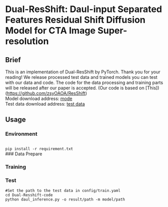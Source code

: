 # Dual-ResShift: Daul-input Separated Features Residual Shift Diffusion Model for CTA Image Super-resolution

## Brief
This is an implementation of Dual-ResShift by PyTorch. Thank you for your reading! We release processed test data and trained models you can test with our data and code. The code for the data processing and training parts will be released after our paper is accepted. (Our code is based on [This])(https://github.com/zsyOAOA/ResShift)
<br />Model download address: [mode](https://drive.google.com/drive/folders/109UfiqeiBwjB-VopWsTDH9SA5GnJI-K8?usp=drive_link)
<br />Test data download address: [test data](https://drive.google.com/drive/folders/1KeWI0IjmUjysVIyzs-mSOnZVUjQxgmZk?usp=drive_link)
## Usage
### Environment
<code>
pip install -r requirement.txt
</code>
### Data Prepare


### Training


### Test
```
#Set the path to the test data in config/train.yaml
cd Dual-Resshift-code
python daul_inference.py -o result/path -m model/path
```
